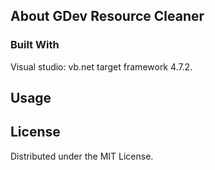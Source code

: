 <!-- ABOUT THE PROJECT -->
## About GDev Resource Cleaner



<!-- BUILT WITH  -->
### Built With

Visual studio: vb<span>.net</span> target framework 4.7.2.


<!-- USAGE EXAMPLES -->
## Usage



<!-- LICENSE -->
## License

Distributed under the MIT License.

